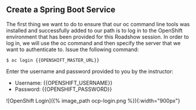 ## Create a Spring Boot Service

The first thing we want to do to ensure that our oc command line tools was installed and successfully added to our path is to log in to the OpenShift environment that has been provided for this Roadshow session. In order to log in, we will use the oc command and then specify the server that we want to authenticate to. Issue the following command:

~~~shell
$ oc login {{OPENSHIFT_MASTER_URL}}
~~~

Enter the username and password provided to you by the instructor:

* Username: {{OPENSHIFT_USERNAME}}
* Password: {{OPENSHIFT_PASSWORD}}

![OpenShift Login]({% image_path ocp-login.png %}){:width="900px"}
